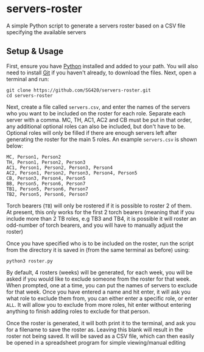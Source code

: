 # servers-roster
A simple Python script to generate a servers roster based on a CSV file
specifying the available servers

## Setup & Usage
First, ensure you have [Python](https://www.python.org/) installed and added to your path. You will also need to install
[Git](https://git-scm.com/) if you haven't already, to download the files.
Next, open a terminal and run:
```
git clone https://github.com/SG420/servers-roster.git
cd servers-roster
```
Next, create a file called `servers.csv`, and enter the names of the servers who you
want to be included on the roster for each role. Separate each server with a
comma. MC, TH, AC1, AC2 and CB must be put in that order, any additional
optional roles can also be included, but don't have to be. Optional roles will
only be filled if there are enough servers left after generating the roster for
the main 5 roles. An example `servers.csv` is shown below:

```
MC, Person1, Person2
TH, Person1, Person2, Person3
AC1, Person1, Person2, Person3, Person4
AC2, Person1, Person2, Person3, Person4, Person5
CB, Person3, Person4, Person5
BB, Person5, Person6, Person7
TB1, Person5, Person6, Person7
TB2, Person5, Person6, Person7
```

Torch bearers (`TB`) will only be rostered if it is possible to roster 2 of
them. At present, this only works for the first 2 torch bearers (meaning that if
you include more than 2 TB roles, e.g TB3 and TB4, it is possible it will roster
an odd-number of torch bearers, and you will have to manually adjust the roster)

Once you have specified who is to be included on the roster, run the script
from the directory it is saved in (from the same terminal as before) using:
```
python3 roster.py 
```

By default, 4 rosters (weeks) will be generated, for each week, you will be
asked if you would like to exclude someone from the roster for that week.
When prompted, one at a time, you can put the names of servers to exclude for
that week. Once you have entered a name and hit enter, it will ask you what role
to exclude them from, you can either enter a specific role, or enter `ALL`. It
will allow you to exclude from more roles, hit enter without entering anything
to finish adding roles to exclude for that person.

Once the roster is generated, it will both print it to the terminal, and ask you
for a filename to save the roster as. Leaving this blank will result in the
roster not being saved. It will be saved as a CSV file, which can then easily be
opened in a spreadsheet program for simple viewing/manual editing
